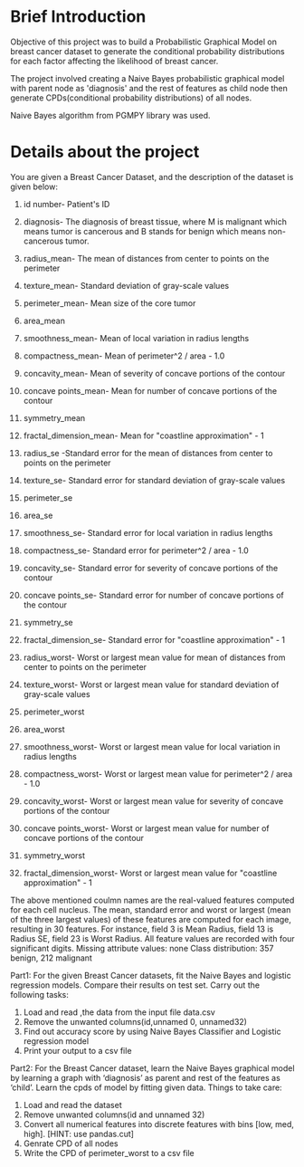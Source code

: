 # Brief Introduction

Objective of this project was to build a Probabilistic Graphical Model on breast cancer dataset to generate the conditional probability distributions for each factor affecting the likelihood of breast cancer. 

The project involved creating a Naive Bayes probabilistic graphical model with parent node as 'diagnosis' and the rest of features as child node then generate CPDs(conditional probability distributions) of all nodes.

Naive Bayes algorithm from PGMPY library was used.

# Details about the project

You are given a Breast Cancer Dataset, and the description of the dataset is given below: 

1) id number- Patient's ID

2) diagnosis- The diagnosis of breast tissue, where M is malignant which means tumor is cancerous and B stands for benign which means non-cancerous tumor. 

3) radius_mean- The mean of distances from center to points on the perimeter

4) texture_mean- Standard deviation of gray-scale values

5) perimeter_mean- Mean size of the core tumor

6) area_mean

7) smoothness_mean- Mean of local variation in radius lengths

8) compactness_mean- Mean of perimeter^2 / area - 1.0

9) concavity_mean- Mean of severity of concave portions of the contour

10) concave points_mean- Mean for number of concave portions of the contour

11) symmetry_mean

12) fractal_dimension_mean- Mean for "coastline approximation" - 1

13) radius_se -Standard error for the mean of distances from center to points on the perimeter

14) texture_se- Standard error for standard deviation of gray-scale values

15) perimeter_se

16) area_se

17) smoothness_se- Standard error for local variation in radius lengths

18) compactness_se- Standard error for perimeter^2 / area - 1.0

19) concavity_se- Standard error for severity of concave portions of the contour

20) concave points_se- Standard error for number of concave portions of the contour

21) symmetry_se

22) fractal_dimension_se- Standard error for "coastline approximation" - 1

23) radius_worst- Worst or largest mean value for mean of distances from center to points on the perimeter

24) texture_worst- Worst or largest mean value for standard deviation of gray-scale values

25) perimeter_worst

26) area_worst

27) smoothness_worst- Worst or largest mean value for local variation in radius lengths

28) compactness_worst- Worst or largest mean value for perimeter^2 / area - 1.0

29) concavity_worst- Worst or largest mean value for severity of concave portions of the contour

30) concave points_worst- Worst or largest mean value for number of concave portions of the contour

31) symmetry_worst

32) fractal_dimension_worst- Worst or largest mean value for "coastline approximation" - 1

The above mentioned coulmn names are the real-valued features computed for each cell nucleus.
The mean, standard error and worst or largest (mean of the three largest values) of these features are computed for each image, resulting in 30 features. For instance, field 3 is Mean Radius, field 13 is Radius SE, field 23 is Worst Radius.
All feature values are recorded with four significant digits.
Missing attribute values: none
Class distribution: 357 benign, 212 malignant


Part1: For the given Breast Cancer datasets, fit the Naive Bayes and logistic regression models. Compare their results on test set.
Carry out the following tasks:

1. Load and read ,the data from the input file data.csv
2. Remove the unwanted columns(id,unnamed 0, unnamed32)
3. Find out accuracy score by using Naive Bayes Classifier and Logistic regression model
4. Print your output to a csv file

Part2: For the Breast Cancer dataset, learn the Naive Bayes graphical model by learning a graph with ‘diagnosis’ as parent and rest of the features as ‘child’. Learn the cpds of model by fitting given data.
Things to take care:

1. Load and read the dataset
2. Remove unwanted columns(id and unnamed 32)
3. Convert all numerical features into discrete features with bins [low, med, high]. [HINT: use pandas.cut]
4. Genrate CPD of all nodes
5. Write the CPD of perimeter_worst to a csv file
